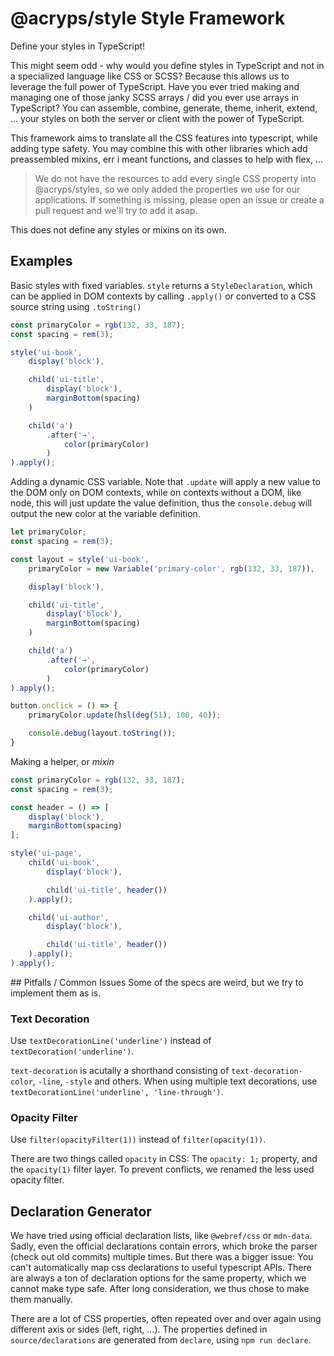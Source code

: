 # @acryps/style Style Framework
Define your styles in TypeScript!

This might seem odd - why would you define styles in TypeScript and not in a specialized language like CSS or SCSS?
Because this allows us to leverage the full power of TypeScript.
Have you ever tried making and managing one of those janky SCSS arrays / did you ever use arrays in TypeScript?
You can assemble, combine, generate, theme, inherit, extend, ... your styles on both the server or client with the power of TypeScript.

This framework aims to translate all the CSS features into typescript, while adding type safety.
You may combine this with other libraries which add preassembled mixins, err i meant functions, and classes to help with flex, ...

> We do not have the resources to add every single CSS property into @acryps/styles, so we only added the properties we use for our applications. 
> If something is missing, please open an issue or create a pull request and we'll try to add it asap.

This does not define any styles or mixins on its own.

## Examples
Basic styles with fixed variables.
`style` returns a `StyleDeclaration`, which can be applied in DOM contexts by calling `.apply()` or converted to a CSS source string using `.toString()`

```ts
const primaryColor = rgb(132, 33, 187);
const spacing = rem(3);

style('ui-book',
	display('block'),

	child('ui-title',
		display('block'),
		marginBottom(spacing)
	)

	child('a')
		.after('→',
			color(primaryColor)
		)
).apply();
```

Adding a dynamic CSS variable.
Note that `.update` will apply a new value to the DOM only on DOM contexts, while on contexts without a DOM, like node, this will just update the value definition, thus the `console.debug` will output the new color at the variable definition.

```ts
let primaryColor;
const spacing = rem(3);

const layout = style('ui-book',
	primaryColor = new Variable('primary-color', rgb(132, 33, 187)),

	display('block'),

	child('ui-title',
		display('block'),
		marginBottom(spacing)
	)

	child('a')
		.after('→',
			color(primaryColor)
		)
).apply();

button.onclick = () => {
	primaryColor.update(hsl(deg(51), 100, 40));

	console.debug(layout.toString());
}
```

Making a helper, or *mixin*
```ts
const primaryColor = rgb(132, 33, 187);
const spacing = rem(3);

const header = () => [
	display('block'),
	marginBottom(spacing)
];

style('ui-page',
	child('ui-book',
		display('block'),

		child('ui-title', header())
	).apply();

	child('ui-author',
		display('block'),

		child('ui-title', header())
	).apply();
).apply();
```

## Pitfalls / Common Issues
Some of the specs are weird, but we try to implement them as is.

### Text Decoration
Use `textDecorationLine('underline')` instead of `textDecoration('underline')`.

`text-decoration` is acutally a shorthand consisting of `text-decoration-color`, `-line`, `-style` and others.
When using multiple text decorations, use `textDecorationLine('underline', 'line-through')`.

### Opacity Filter
Use `filter(opacityFilter(1))` instead of `filter(opacity(1))`.

There are two things called `opacity` in CSS: The `opacity: 1;` property, and the `opacity(1)` filter layer.
To prevent conflicts, we renamed the less used opacity filter.

## Declaration Generator
We have tried using official declaration lists, like `@webref/css` or `mdn-data`.
Sadly, even the official declarations contain errors, which broke the parser (check out old commits) multiple times.
But there was a bigger issue: You can't automatically map css declarations to useful typescript APIs. 
There are always a ton of declaration options for the same property, which we cannot make type safe.
After long consideration, we thus chose to make them manually.

There are a lot of CSS properties, often repeated over and over again using different axis or sides (left, right, ...).
The properties defined in `source/declarations` are generated from `declare`, using `npm run declare`.
